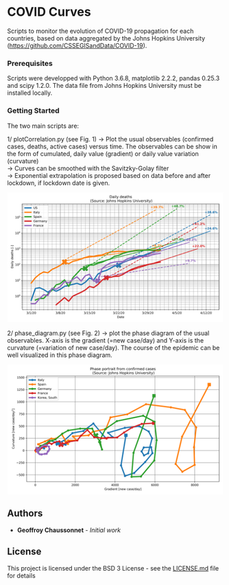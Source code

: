 
# COVID Curves

Scripts to monitor the evolution of COVID-19 propagation for each countries, based on data aggregated by the Johns Hopkins University (https://github.com/CSSEGISandData/COVID-19).

### Prerequisites
Scripts were developped with Python 3.6.8, matplotlib 2.2.2, pandas 0.25.3 and scipy 1.2.0.
The data file from Johns Hopkins University must be installed locally.

### Getting Started
The two main scripts are:

1/ plotCorrelation.py (see Fig. 1)
-> Plot the usual observables (confirmed cases, deaths, active cases) versus time. The observables can be show in the form of cumulated, daily value (gradient) or daily value variation (curvature)  
-> Curves can be smoothed with the Savitzky-Golay filter  
-> Exponential extrapolation is proposed based on data before and after lockdown, if lockdown date is given.


![Fig. 1: Example of curve produced by plotCorrelation.py](20200402_evolCovid19_Daily_deaths_for_countries.png)

2/ phase_diagram.py (see Fig. 2)
-> plot the phase diagram of the usual observables. X-axis is the gradient (=new case/day) and Y-axis is the curvature (=variation of new case/day). The course of the epidemic can be well visualized in this phase diagram.

![Fig. 2: Example of curve produced by phase_diagram.py](20200402_phase_diagram_Covid19_Phase_portrait_from_confirmed_cases_for_countries.png)

## Authors

* **Geoffroy Chaussonnet** - *Initial work* 

## License

This project is licensed under the BSD 3 License - see the [LICENSE.md](LICENSE.md) file for details


